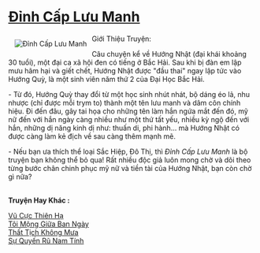 <a href="https://utruyen.com/dinh-cap-luu-manh/10986/" title="Đỉnh Cấp Lưu Manh"><h1>Đỉnh Cấp Lưu Manh</h1></a><div style="display:table"><img align="right" style="float: left; padding: 10px;" src="https://utruyen.com/images/story/200x260/dinh-cap-luu-manh.jpg" alt="Đỉnh Cấp Lưu Manh">Giới Thiệu Truyện:<p></p>Câu chuyện kể về Hướng Nhật (đại khái khoảng 30 tuổi), một đại ca xã hội đen có tiếng ở Bắc Hải. Sau khi bị đàn em lập mưu hãm hại và giết chết, Hướng Nhật được "đầu thai" ngay lập tức vào Hướng Quỳ, là một sinh viên năm thứ 2 của Đại Học Bắc Hải.<p></p>- Từ đó, Hướng Quỳ thay đổi từ một học sinh nhút nhát, bộ dáng éo lả, nhu nhược (chỉ được mỗi trym to) thành một tên lưu manh và dâm côn chính hiệu. Đi đến đâu, gây tai họa cho những tên làm hắn ngứa mắt đến đó, mỹ nữ đến với hắn ngày càng nhiều như một thứ tất yếu, nhiều kỳ ngộ đến với hắn, những dị năng kinh dị như: thuấn di, phi hành... mà Hướng Nhật có được càng làm kẻ địch về sau càng thêm mạnh mẽ.<p></p>- Nếu bạn ưa thích thể loại Sắc Hiệp, Đô Thị, thì <em>Đỉnh Cấp Lưu Manh</em> là bộ truyện bạn không thể bỏ qua! Rất nhiều độc giả luôn mong chờ và dõi theo từng bước chân chinh phục mỹ nữ và tiền tài của Hướng Nhật, bạn còn chờ gì nữa?</div><p><br><b>Truyện Hay Khác :</b></p><a href="https://utruyen.com/vu-cuc-thien-ha/6131/" alt="Vũ Cực Thiên Hạ">Vũ Cực Thiên Hạ</a><br/><a href="https://truyenngontinhay.wordpress.com/2019/10/03/toi-mong-giua-ban-ngay/" alt="Tôi Mộng Giữa Ban Ngày">Tôi Mộng Giữa Ban Ngày</a><br/><a href="https://github.com/quanluxury/truyenhot/tree/master/truyenhay/2763/" alt="Thất Tịch Không Mưa">Thất Tịch Không Mưa</a><br/><a href="https://truyenngontinhay.wordpress.com/2019/10/03/su-quyen-ru-nam-tinh/" alt="Sự Quyến Rũ Nam Tính">Sự Quyến Rũ Nam Tính</a><br/>